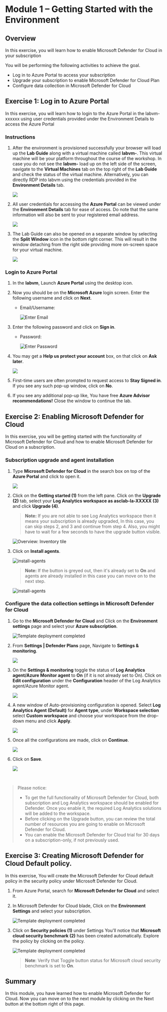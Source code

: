 # Module 1 – Getting Started with the Environment

## Overview

In this exercise, you will learn how to enable Microsoft Defender for Cloud in your subscription

You will be performing the following activities to achieve the goal.

  - Log in to Azure Portal to access your subscription
  - Upgrade your subscription to enable Microsoft Defender for Cloud Plan
  - Configure data collection in Microsoft Defender for Cloud

## Exercise 1: Log in to Azure Portal

In this exercise, you will learn how to login to the Azure Portal in the labvm-xxxxxx using user credentials provided under the Environment Details to access the Azure Portal

### Instructions 

1. After the environment is provisioned successfully your browser will load up the **Lab Guide** along with a virtual machine called **labvm-<inject key="DeploymentID" enableCopy="false"/>**. This virtual machine will be your platform throughout the course of the workshop. In case you do not see the **labvm-<inject key="DeploymentID" enableCopy="false"/>** load up on the left side of the screen, navigate to the **Virtual Machines** tab on the top right of the **Lab Guide** and check the status of the virtual machine. Alternatively, you can directly RDP into labvm using the credentials provided in the **Environment Details** tab.

    ![](../Images/Sh16.png)

1. All user credentials for accessing the **Azure Portal** can be viewed under the **Environment Details** tab for ease of access. Do note that the same information will also be sent to your registered email address. 

    ![](../Images/Sh17.png)

1. The Lab Guide can also be opened on a separate window by selecting the **Split Window** icon in the bottom right corner. This will result in the window detaching from the right side providing more on-screen space for your virtual machine.

    ![](../Images/Sh18.png)

### Login to Azure Portal 

1. In the **labvm**, Launch **Azure Portal** using the desktop icon.  

1. Now you should be on the **Microsoft Azure** login screen. Enter the following username and click on **Next**.  

   * Email/Username: <inject key="AzureAdUserEmail"></inject> 

        ![](../Images/azure-login-enter-email.png "Enter Email") 

1. Enter the following password and click on **Sign in**. 

   * Password: <inject key="AzureAdUserPassword"></inject> 

        ![](../Images/azure-login-enter-password1.png "Enter Password") 

1. You may get a **Help us protect your account** box, on that click on **Ask later**.

    ![](../Images/c1.png) 
 
1. First-time users are often prompted to request access to **Stay Signed in**. If you see any such pop-up window, click on **No**.

1. If you see any additional pop-up like, You have free **Azure Advisor recommendations!** Close the window to continue the lab. 


## Exercise 2: Enabling Microsoft Defender for Cloud

In this exercise, you will be getting started with the functionality of Microsoft Defender for Cloud and how to enable Microsoft Defender for Cloud on a subscription.

### Subscription upgrade and agent installation

1. Type **Microsoft Defender for Cloud** in the search box on top of the **Azure Portal** and click to open it.

    ![](../Images/m3e1s1.png)

1. Click on the **Getting started (1)** from the left pane. Click on the **Upgrade (2)** tab, select your **Log Analytics workspace as asclab-la-XXXXX (3)** and click **Upgrade (4)**.

    > **Note:** If you are not able to see Log Analytics workspace then it means your subscription is already upgraded, In this case, you can skip steps 2, and 3 and continue from step 4. Also, you might have to wait for a few seconds to have the upgrade button visible.

    ![Overview: Inventory tile](../Images/newlaw.png)    

1. Click on **Install agents**. 

    ![install-agents](../Images/installagents.png)
   
    > **Note:** If the button is greyed out, then it's already set to **On** and agents are already installed in this case you can move on to the next step.

    ![install-agents](../Images/installagents1.png)

### Configure the data collection settings in Microsoft Defender for Cloud

1. Go to the **Microsoft Defender for Cloud** and Click on the **Environment settings** page and select your **Azure subscription**.

    ![Template deployment completed](../Images/security1.2.png)

1. From **Settings | Defender Plans** page, Navigate to  **Settings & monitoring**.

    ![](../Images/secure-3.png)

1. On the **Settings & monitoring** toggle the status of **Log Analytics agent/Azure Monitor agent** to **On** (if it is not already set to On). Click on **Edit configuration** under the **Configuration** header of the Log Analytics agent/Azure Monitor agent.

    ![](../Images/secure-2.png)
    
1. A new window of Auto-provisioning configuration is opened. Select **Log Analytics Agent (Default)** for **Agent type**, under **Workspace selection** select **Custom workspace** and choose your workspace from the drop-down menu and click **Apply**.

     ![](../Images/secure-1.png)
  

1. Once all the configurations are made, click on **Continue**.

    ![](../Images/secure-4.png)
    
1. Click on **Save**. 

    ![](../Images/1.1.png)


<br>

> Please notice:
> * To get the full functionality of Microsoft Defender for Cloud, both subscription and Log Analytics workspace should be enabled for Defender. Once you enable it,  the required Log Analytics solutions will be added to the workspace.
> * Before clicking on the Upgrade button, you can review the total number of resources you are going to enable on Microsoft Defender for Cloud.
> * You can enable the Microsoft Defender for Cloud trial for 30 days on a subscription-only, if not previously used.

## Exercise 3: Creating Microsoft Defender for Cloud Default policy.

In this exercise, You will create the Microsoft Defender for Cloud default policy in the security policy under  Microsoft Defender for Cloud.

1. From Azure Portal, search for **Microsoft Defender for Cloud** and select it.
   
1. In Microsoft Defender for Cloud blade, Click on the  **Environment Settings** and select your subscription.

    ![Template deployment completed](../Images/m1e2.1s2.png)
   
1. Click on **Security policies (1)** under Settings You'll notice that **Microsoft cloud security benchmark (2)** has been created automatically. Explore the policy by clicking on the policy.

    ![Template deployment completed](../Images/Sh14.png)
   
   > **Note**: Verify that Toggle button status for Microsoft cloud security benchmark is set to **On**.
    
## Summary

  In this module, you have learned how to enable Microsoft Defender for Cloud. Now you can move on to the next module by clicking on the Next button at the bottom right of this page.
